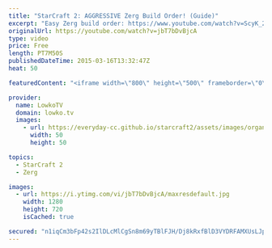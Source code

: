 ```yaml
---
title: "StarCraft 2: AGGRESSIVE Zerg Build Order! (Guide)"
excerpt: "Easy Zerg build order: https://www.youtube.com/watch?v=ScyK_2okKZE  Zerg build order for StarCraft 2 versus Terran. This build focuses on a powerful timing attack with Roaches, Zerglings and Baneling.   15 Hatchery 15 Spawning Pool 17 Overlord  4 Queens as soon as possible 5:00 double gas 6:00 hatchery"
originalUrl: https://youtube.com/watch?v=jbT7bDvBjcA
type: video
price: Free
length: PT7M50S
publishedDateTime: 2015-03-16T13:32:47Z
heat: 50

featuredContent: "<iframe width=\"800\" height=\"500\" frameborder=\"0\" src=\"https://www.youtube.com/embed/jbT7bDvBjcA\" allow=\"accelerometer; autoplay; encrypted-media; gyroscope; picture-in-picture\" allowfullscreen></iframe>"

provider:
  name: LowkoTV
  domain: lowko.tv
  images:
    - url: https://everyday-cc.github.io/starcraft2/assets/images/organizations/lowko.tv-50x50.jpg
      width: 50
      height: 50

topics:
  - StarCraft 2
  - Zerg

images:
  - url: https://i.ytimg.com/vi/jbT7bDvBjcA/maxresdefault.jpg
    width: 1280
    height: 720
    isCached: true

secured: "n1iqCm3bFp42s2IlDLcMlCgSn8m69yTBlFJH/Dj8kRxfBlD3VYDRFAMXUsLJpCmMW5cdNYjCiFycjsEelXVfpnM0c3ngjm2lbSnwOoAKZZdkIfr/tvwz7IfsttbKpcUL4Ny6IfBC2t3u/gWFAxlo06nWw8XiX/yp7UIAlGF4rhMbd0o8nvswTXW2Krcalmd0s4J4GF3qT7dCl6STgwHAkqk8UpPP4XQux4G1kdMBlLU8jQEKw/wnAVN7BH2dVQBsSftrbWnbOHRpVLRvZWIzlHPvOgHMp8cQIsvhPJ6S9rwkMl5pbLV0sj+YnRWUq/2i3mgWH4FsMi3FnwR5I4Msyx/WlK7ztwmVbqyUkvH+rBryXH1mSROIPJErrhNK2NzZJJUYcAB6kPNuQIraIWtvmyNkKOLSlY4FrF7/21EpwsU=;muRur9uCoC6ET1k5UsIY8A=="
---
```


